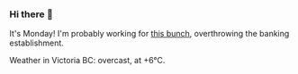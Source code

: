 ### Hi there :wave:

It's Monday! I'm probably working for [this bunch](https://github.com/kohofinancial), overthrowing the banking establishment.

Weather in Victoria BC: overcast, at +6°C.
